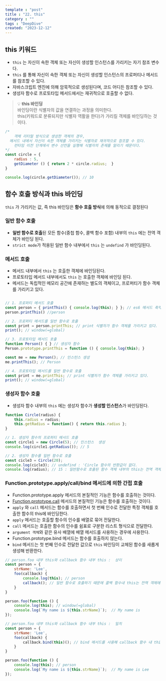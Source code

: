 ```yaml
---
template : "post"
title : "22. this"
category : ""
tags : "DeepDive"
created: "2023-12-12"
---
```


## this 키워드

- `this` 는 자신이 속한 객체 또는 자신이 생성할 인스턴스를 가리키는 자기 참조 변수다.
- `this` 를 통해 자신이 속한 객체 또는 자신이 생성할 인스턴스의 프로퍼티나 메서드를 참조할 수 있다.
- 자바스크립트 엔진에 의해 암묵적으로 생성된다며, 코드 어디든 참조할 수 있다.
- 생성자 함수로 프로토타입 메서드에서는 재귀적으로 호출할 수 없다.

> 💡 **this 바인딩**  
> 바인딩이란 식별자의 값을 연결하는 과정을 의미한다.  
> this(키워드로 분류되지만 식별자 역활을 한다)가 가리킬 객체를 바인딩하는 것이다.


```javascript
/*
	객체 리터럴 방식으로 생성한 객체의 경우,
  메서드 내에서 자신이 속한 객체를 가리키는 식별자로 재귀적으로 참조할 수 있다.
	런타임 이전 단계에서 변수 선언을 실행해 식별자의 존재를 알리기 때문이다.
*/
const circle = {
	radius : 5,
	getDiameter () { return 2 * circle.radius;	}
}

console.log(circle.getDiameter()); // 10
```


## 함수 호출 방식과 this 바인딩


`this` 가 가리키는 값, 즉 this 바인딩은 **함수 호출 방식**에 의해 동적으로 결정된다


### 일반 함수 호출

- **일반 함수로 호출**된 모든 함수(중첩 함수, 콜백 함수 포함) 내부의 `this` 에는 전역 객체가 바인딩 된다.
- `strict mode`가 적용된 일반 함수 내부에서 `this` 는 `undefind` 가 바인딩된다.

### 메서드 호출

- 메서드 내부에서  `this` 는  호출한 객체에 바인딩된다.
- 프로토타입 메서드 내부에서도  `this` 는 호출한 객체에 바인딩 된다.
- 메서드는 독립적인 메모리 공간에 존재하는 별도의 객체이고, 프로퍼티가 함수 객체를 가리키고 있다.

```javascript

// 1. 프로퍼티 메서드 호출
const person = { printThis() { console.log(this); } }; // es6 메서드 축약 표현
person.printThis() //person

// 2. 프로퍼티 메서드를 일반 함수로 호출
const print = person.printThis; // print 식별자가 함수 객체를 가리키고 있다.
print(); // window(=global)

// 3. 프로토타입 메서드 호출
function Person() { } // 생성자 함수
Person.prototype.printThis = function () { console.log(this); }

const me = new Person(); // 인스턴스 생성
me.printThis(); // Person

// 4. 프로토타입 메서드를 일반 함수로 호출
const print = me.printThis; // print 식별자가 함수 객체를 가리키고 있다.
print(); // window(=global) 
```


### 생성자 함수 호출

- 생성자 함수 내부의 `this` 에는 생성자 함수가 **생성할 인스턴스**가 바인딩된다.

```javascript
function Circle(radius) {
	this.radius = radius;
	this.getRadius = function() { return this.radius };
} 

// 1. 생성자 함수의 프로퍼티 메서드 호출
const circle1 = new Circle(5); // 인스턴스  생성
console.log(circle1.getRadius()); // 5

// 2. 생성자 함수를 일반 함수로 호출
const cicle3 = Circle(20);
console.log(cicle3); // undefind : 'Circle 함수의 반환값이 없다.
console.log(radius); // 15 : 일반함수로 호출된 함수 객체 내부의 this는 전역 객체를 가리킨다.
```


### Function.prototype.apply/call/bind 메서드에 의한 간접 호출

- Function.prototype.apply 메서드의 본질적인 기능은 함수를 호출하는 것이다.
- [Function.prototype.call](http://function.prototype.call/) 메서드의 본질적인 기능은 함수를 호출하는 것이다.
- `apply` 와 `call`  메서드는 함수를 호출하면서 첫 번째 인수로 전달한 특정 객체를 호출한 함수의 this에 바인딩한다.
- `apply` 메서드는 호출할 함수의 인수를 배열로 묶어 전달한다.
- `call` 메서드는 호출한 함수의 인수를 쉼표로 구분한 리스트 형식으로 전달한다.
- `argument 객체`와 같은 유사 배열에 배열 메서드를 사용하는 경우에 사용한다.
- Function.prototype.bind 메서드는 함수를 호출하지 않는다.
- `bind` 메서드는 첫 번째 인수로 전달한 값으로 `this`  바인딩이 교체된 함수를 새롭게 생성해 반환한다.

```javascript
// person.foo 내부 this와 callback 함수 내부 this :  상이
const person = {
    strName: 'Lee',
    foo(callback) {
        console.log(this); // person
        callback(); // 일반 함수로 호출하기 때문에 콜백 함수내 this는 전역 객체에 바인딩된다.
    }
}

person.foo(function () {
    console.log(this); // window(=global)
    console.log(`My name is ${this.strName}`);  // My name is 
});
```


```javascript
// person.foo 내부 this와 callback 함수 내부 this :  일치
const person = {
    strName: 'Lee',
    foo(callback) {
        callback.bind(this)(); // bind 메서드를 사용해 callback 함수 내 this 바인딩
    }
}

person.foo(function () {
    console.log(this); // person
    console.log(`My name is ${this.strName}`);  // My name is Lee
});
```

